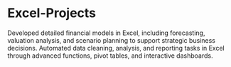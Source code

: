 # Excel-Projects
Developed detailed financial models in Excel, including forecasting, valuation analysis, and scenario planning to support strategic business decisions. Automated data cleaning, analysis, and reporting tasks in Excel through advanced functions, pivot tables, and interactive dashboards.
